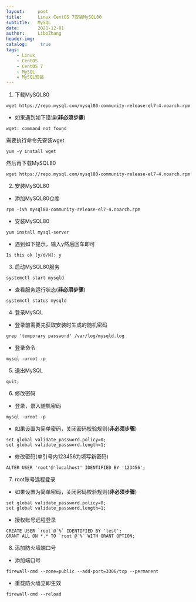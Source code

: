```yaml
---
layout:     post
title:      Linux CentOS 7安装MySQL80
subtitle:   MySQL
date:       2021-12-01
author:     LiboZhang
header-img:
catalog: 	 true
tags:
    - Linux
    - CentOS
    - CentOS 7
    - MySQL
    - MySQL安装
---
```



1.  下载MySQL80
```shell
wget https://repo.mysql.com/mysql80-community-release-el7-4.noarch.rpm
```

* 如果遇到如下错误(**非必须步骤**)
```shell
wget: command not found
```

  需要执行命令先安装wget
```shell
yum -y install wget
```

  然后再下载MySQL80
```shell
wget https://repo.mysql.com/mysql80-community-release-el7-4.noarch.rpm
```


2. 安装MySQL80

* 添加MySQL80仓库
```shell
rpm -ivh mysql80-community-release-el7-4.noarch.rpm
```

* 安装MySQL80
```shell
yum install mysql-server
```

* 遇到如下提示，输入y然后回车即可
```shell
Is this ok [y/d/N]: y
```

3. 启动MySQL80服务
```shell
systemctl start mysqld
```

* 查看服务运行状态(**非必须步骤**)
```shell
systemctl status mysqld
```

4. 登录MySQL

* 登录前需要先获取安装时生成的随机密码
```shell
grep 'temporary password' /var/log/mysqld.log
```

* 登录命令
```shell
mysql -uroot -p
```

5. 退出MySQL
```shell
quit;
```

6. 修改密码

* 登录，录入随机密码
```shell
mysql -uroot -p
```

* 如果设置为简单密码，关闭密码校验规则(**非必须步骤**)
```shell
set global validate_password.policy=0;
set global validate_password.length=1;
```

* 修改密码(单引号内123456为填写新密码)
```shell
ALTER USER 'root'@'localhost' IDENTIFIED BY '123456';
```

7. root账号远程登录

* 如果设置为简单密码，关闭密码校验规则(**非必须步骤**)
```shell
set global validate_password.policy=0;
set global validate_password.length=1;
```

* 授权账号远程登录
```shell
CREATE USER `root`@`%` IDENTIFIED BY 'test';
GRANT ALL ON *.* TO `root`@`%` WITH GRANT OPTION;
```


8. 添加防火墙端口号

* 添加端口号
```shell
firewall-cmd --zone=public --add-port=3306/tcp --permanent
```

* 重载防火墙立即生效
```shell
firewall-cmd --reload
```
